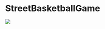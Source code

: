 # StreetBasketballGame

[![](http://i.imgur.com/QDZcaAS.png)](http://whitestormjs.xyz/StreetBasketballGame/)
